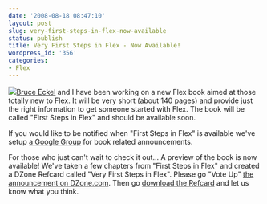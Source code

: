 ```yaml
---
date: '2008-08-18 08:47:10'
layout: post
slug: very-first-steps-in-flex-now-available
status: publish
title: Very First Steps in Flex - Now Available!
wordpress_id: '356'
categories:
- Flex
---
```


[![](http://www.jamesward.com/wordpress/wp-content/uploads/2008/08/4518.png)](http://www.dzone.com/links/rss/very_first_steps_in_flex_refcard_available_now.html)[Bruce Eckel](http://www.mindviewinc.com/Index.php) and I have been working on a new Flex book aimed at those totally new to Flex.  It will be very short (about 140 pages) and provide just the right information to get someone started with Flex.  The book will be called "First Steps in Flex" and should be available soon.

If you would like to be notified when "First Steps in Flex" is available we've setup [a Google Group](http://groups.google.com/group/firststepsinflex-announce) for book related announcements.

For those who just can't wait to check it out...  A preview of the book is now available!  We've taken a few chapters from "First Steps in Flex" and created a DZone Refcard called "Very First Steps in Flex".  Please go "Vote Up" [the announcement on DZone.com](http://www.dzone.com/links/rss/very_first_steps_in_flex_refcard_available_now.html).  Then go [download the Refcard](http://refcardz.dzone.com/refcardz/very-first-steps-flex) and let us know what you think.
